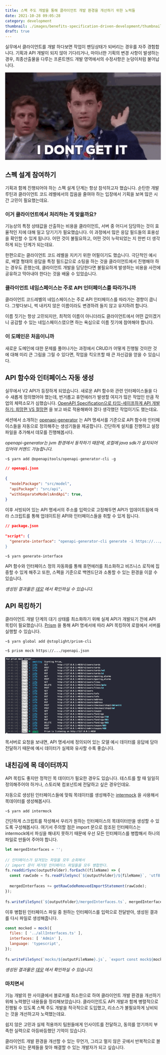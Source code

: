 ```yaml
---
title: 스펙 주도 개발을 통해 클라이언트 개발 환경을 개선하기 위한 노력들
date: 2021-10-28 09:05:28
category: development
thumbnail: ./images/benefits-specification-driven-development/thumbnail.png
draft: true
---
```


실무에서 클라이언트를 개발 하다보면 작업이 팬딩상태가 되버리는 경우를 자주 경험합니다.
기획과 API 개발이 되지 않아 기다리거나, 마이너한 기획의 변경 사항이 발생하는 경우,
최종산출물을 다루는 프론트엔드 개발 영역에서의 수정사항은 눈덩이처럼 불어납니다.

![A man with an awkwardly raised hand](./images/benefits-specification-driven-development/thumbnail.png)

## 스펙 설계 참여하기

기획과 함께 진행되어야 하는 스펙 설계 단계는 항상 참석하고자 했습니다.
순탄한 개발 루틴과 클라이언트 코드 레벨에서의 잡음을 줄여야 하는 입장에서
기획을 보며 많은 시간 고민이 필요했는데요.

### 이거 클라이언트에서 처리하는 게 맞을까요?

기능상의 특정 상태값을 산출하는 비용을 클라이언트, 서버 중 어디서
담당하는 것이 효율적인 지에 대해 밀고 당기기가 필요했습니다.
이 과정에서 많은 응답 필드들의 효용성을 확인할 수 있게 됩니다.
어떤 것이 불필요하고, 어떤 것이 누락되었는 지 한번 더 생각하게 되는 단계가 되는데요.

한편으로는 클라이언트 코드 레벨을 지키기 위한 어필이기도 했습니다.
극단적인 예시로, 배열 형태의 응답을 특정 필드값으로 소팅을 하는 것을
클라이언트에서 진행해야 하는 경우도 흔했는데, 클라이언트 개발을 담당한다면
불필요하게 발생하는 비용을 사전에 공유하고 막아내야 한다는 것을 배울 수 있었습니다.

### 클라이언트 네임스페이스는 주로 API 인터페이스를 따라가니까

클라이언트 코드레벨의 네임스페이스는 주로 API 인터페이스를 따라가는 경향이 큽니다.
그렇다보니, 썩 내키지 않은 이름이라도 변경하려 들지 않고 유지하려 합니다.

이름 짓기는 항상 고민되지만, 최적의 이름이 아니더라도 클라이언트에서
어떤 값이겠거니 공감할 수 있는 네임스페이스였으면 하는 욕심으로 이름 짓기에
참여해야 합니다.

### 이 도메인은 처음이니까

새로운 도메인에 대한 문제를 풀어나가는 과정에서 CRUD가 어떻게 진행될 것이란 것에
대해 미리 큰 그림을 그릴 수 있다면, 작업을 킥오프할 때 큰 자신감을 얻을 수 있습니다.

## API 함수와 인터페이스 자동 생성

실무에서 V2 API가 등장하게 되었습니다. 새로운 API 함수와 관련 인터페이스들을
다수 새롭게 정의했어야 했는데, 번거롭고 휴먼에러가 발생할 여지가 많은 작업인 만큼
작업의 체력소모가 심했습니다.
[OpenAPI Specification으로 타입-세이프하게 API 개발하기: 희망편 VS 절망편](https://www.youtube.com/watch?v=J4JHLESAiFk)
을 보고 바로 적용해봐야 겠다 생각했던 작업이기도 했는데요.

세션에서 소개하는 [openapi-generator](https://github.com/OpenAPITools/openapi-generator)
는 API 명세서를 기준으로 API 함수와 인터페이스들을 자동으로 정의해주는 생성기들을 제공합니다.
간단하게 설치를 진행하고 설정 파일을 추가해서 데모를 진행해봅시다.

_openapi-generator는 jvm 환경에서 동작하기 때문에,
로컬에 java sdk가 설치되어 있어야 커멘드 가능합니다._

```shell
~$ yarn add @openapitools/openapi-generator-cli -g
```

```json
// openapi.json

{
  "modelPackage": "src/model",
  "apiPackage": "src/api",
  "withSeparateModelsAndApi": true,
}
```

이후 서빙되어 있는 API 명세서의 주소를 입력으로 고정해두면 API가 업데이트됨에
따라 스크립트를 통해 업데이트된 API와 인터페이스들을 취할 수 있게 됩니다.

```json
// package.json

"script": {
  "generate-interface": "openapi-generator-cli generate -i https://.../openapi.json
}
```

```shell
~$ yarn generate-interface
```

API 함수와 인터페이스 정의 자동화를 통해 휴먼에러를 최소화하고 비즈니스 로직에
집중할 수 있게 해주고 또한, 스펙을 기준으로 백엔드단과 소통할 수 있는 환경을
이끌 수 있습니다.

_생성된 결과물은 [데모](https://github.com/youthfulhps-tutorial/react-typescript-openapi-generator)
에서 확인하실 수 있습니다._

## API 목킹하기

클라이언트 개발 단계의 대기 상태를 최소화하기 위해 실제 API가 개발되기 전에
API 목킹이 필요했습니다. [Prism](https://stoplight.io/open-source/prism)
을 통해 API 명세서에 따라 API 목킹하여 로컬에서 서버를 실행할 수 있습니다.

```shell
~$ yarn global add @stoplight/prism-cli
```

```shell
~$ prism mock https://.../openapi.json
```

![mock](./images/benefits-specification-driven-development/mock-log.png)

목서버로 요청을 보내면, API 명세서에 정의되어 있는 모델 예시 데이터를 응답에 담아 전달하기 때문에
예시 데이터가 실제와 유사할 수록 좋습니다.

## 내친김에 목 데이터까지

API 목킹도 좋지만 정적인 목 데이터가 필요한 경우도 있습니다. 테스트를 할 때
일일히 정의해주어야 하거나, 스토리북 컴포넌트에 전달하고 싶은 경우인데요.

자동으로 생성된 인터페이스들에 맞춰 목데이터를 생성해주는 [intermock](https://github.com/google/intermock)
을 사용해서 목데이터를 생성해봅시다.

```shell
~$ yarn add intermock
```

간단하게 스크립트를 작성해서 우리가 원하는 인터페이스의 목데이터만을 생성할 수 있도록
구성해봅시다. 여기서 주의할 점은 import 문으로 참조된 인터페이스는 intermock에서
파싱을 해내지 못하기 때문에 우선 모든 인터페이스를 병합해서 하나의 파일로 만들어 주어야 합니다.

```js
let mergedInterfaces = '';

// 인터페이스가 담겨있는 파일을 모두 순회해서 
// import 문이 제거된 인터페이스 파일들을 모두 병합한다.
fs.readdirSync(outputFolder).forEach((fileName) => {
  const rawCode = fs.readFileSync(`${outputFolder}/${fileName}`, 'utf8');

  mergedInterfaces += getRawCodeRemovedImportStatement(rawCode);
});

fs.writeFileSync(`${outputFolder}/mergedInterfaces.ts`, mergedInterfaces, 'utf8');
```

이후 병합된 인터페이스 파일 중 원하는 인터페이스를 입력으로 전달받아, 생성된 결과를 다시
파일로 생성해줍니다.

```js
const mocked = mock({
  files: [ '../allInterfaces.ts' ],
  interfaces: [ 'Admin' ],
  language: 'typescript',
});

fs.writeFileSync(`mocks/${outputFileName}.js`, `export const mock${mocked}`, 'utf8');
```

_생성된 결과물은 [데모](https://github.com/youthfulhps-tutorial/interface-mock-data-generator)
에서 확인하실 수 있습니다._

### 마치면서

기능 개발의 한 사이클에서 블로커를 최소한으로 하여 클라이언트 개발 환경을
개선하기 위해 노력했던 내용들을 정리해보았습니다. 클라이언트도 API 개발과
함께 병렬적으로 진행될 수 있도록 스펙 주도 개발을 적극적으로 도입했고,
리소스가 불필요하게 낭비되는 것을 개선하고자 노력했는데요.

쉽지 않은 고민과 실제 적용까지 팀원들에게 인사이트를 전달하고,
동의를 얻기까지 부족한 실력으로 아등바등했던 기억이 있습니다.

클라이언트 개발 환경을 개선할 수 있는 무언가, 그리고 멀지 않은 곳에서
반복적으로 블로커가 되는 문제들을 찾아 해결할 수 있는 개발자가 되고 싶습니다.
